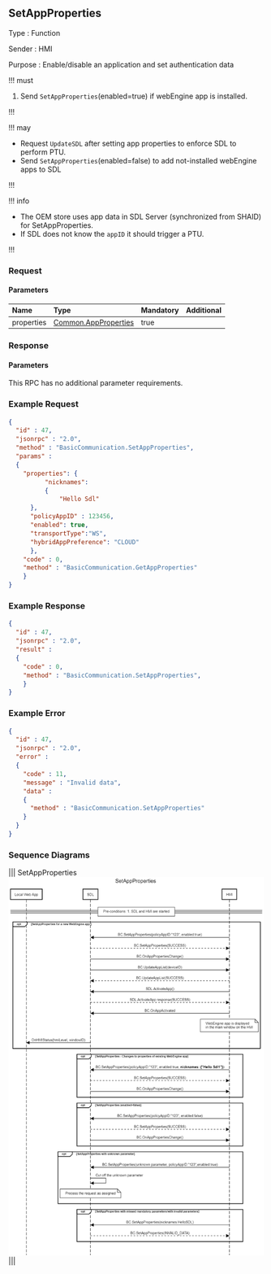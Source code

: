 ## SetAppProperties

Type
: Function

Sender
: HMI

Purpose
: Enable/disable an application and set authentication data

!!! must

1. Send `SetAppProperties`(enabled=true) if webEngine app is installed.

!!!

!!! may
* Request `UpdateSDL` after setting app properties to enforce SDL to perform PTU.
* Send `SetAppProperties`(enabled=false) to add not-installed webEngine apps to SDL

!!!

!!! info

* The OEM store uses app data in SDL Server (synchronized from SHAID) for SetAppProperties.
* If SDL does not know the `appID` it should trigger a PTU.

!!!

### Request

#### Parameters
|Name|Type|Mandatory|Additional|
|:---|:---|:--------|:---------|
|properties|[Common.AppProperties](../../common/structs/#appproperties)|true||


### Response

#### Parameters

This RPC has no additional parameter requirements.

### Example Request
```json
{
  "id" : 47,
  "jsonrpc" : "2.0",
  "method" : "BasicCommunication.SetAppProperties",
  "params" :
  {
    "properties": {
          "nicknames":
          {
              "Hello Sdl"
      },
      "policyAppID" : 123456, 
      "enabled": true, 
      "transportType":"WS", 
      "hybridAppPreference": "CLOUD"
      },
    "code" : 0,
    "method" : "BasicCommunication.GetAppProperties"
    }
}
```

### Example Response

```json
{
  "id" : 47,
  "jsonrpc" : "2.0",
  "result" : 
  {
    "code" : 0,
    "method" : "BasicCommunication.SetAppProperties",
    }
}
```

### Example Error

```json
{
  "id" : 47,
  "jsonrpc" : "2.0",
  "error" :
  {
    "code" : 11,
    "message" : "Invalid data",
    "data" :
    {
      "method" : "BasicCommunication.SetAppProperties"
    }
  }
}
```

### Sequence Diagrams
|||
SetAppProperties
![SetAppProperties](./assets/SetAppProperties.png)
|||